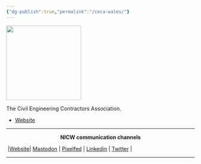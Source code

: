 ```yaml
---
{"dg-publish":true,"permalink":"/ceca-wales/"}
---
```


<img src="https://www.ceca.co.uk/wp-content/uploads/2018/04/ceca-320.png" height="200">

The Civil Engineering Contractors Association.
- [Website](https://www.ceca.co.uk/wales) 


***
<p style="text-align: center;font-weight:bold";>NICW communication channels</p>

󠁧 |[Website](https://nationalinfrastructurecommission.wales)| [Mastodon](https://toot.wales/@NICW) | [Pixelfed](https://pix.toot.wales/NICW) | [Linkedin](https://www.linkedin.com/company/26268509/) | [Twitter](https://twitter.com/InfraCommCymru) |
***
